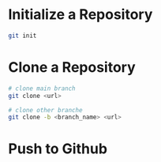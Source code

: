 # Initialize a Repository

```bash
git init
```

# Clone a Repository

```bash
# clone main branch
git clone <url>

# clone other branche
git clone -b <branch_name> <url>
```

# Push to Github

